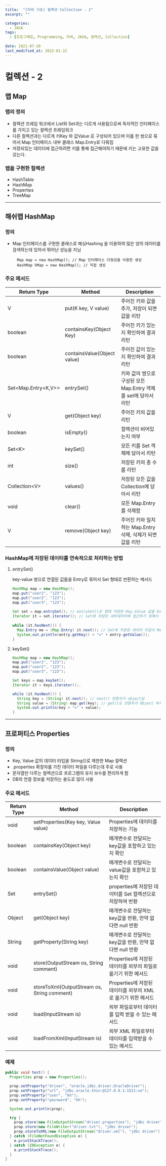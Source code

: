 ```yaml
---
title:  "[자바 기초] 컬렉션 Collection - 2"
excerpt: ""

categories:
  - JAVA
tags:
  - [프로그래밍, Programming, 자바, JAVA, 컬렉션, Collection]
 
date: 2021-07-20
last_modified_at: 2022-01-22
---
```


# 컬렉션 - 2

## 맵 Map

### 맵의 정의
- 컬렉션 프레임 워크에서 List와 Set과는 다르게 사용됨으로써 독자적인 인터페이스를 가지고 있는 컬렉션 프레임워크
- 다른 컬렉션과는 다르게 키Key 와 값Value 로 구성되어 있으며 이를 한 쌍으로 묶어서 Map 인터페이스 내부 클래스 Map.Entry로 다뤄짐
- 저장되있는 데이터에 접근하려면 키를 통해 접근해야하기 때문에 키는 고유한 값을 갖는다.

### 맵을 구현한 컬렉션
- HashTable
- HashMap
- Properties
- TreeMap

---

## 해쉬맵 HashMap

### 정의
  - Map 인터페이스를 구현한 클래스로 해싱Hashing 을 이용하여 많은 양의 데이터를 검색하는데 있어서 뛰어난 성능을 지님
    ```
      Map map = new HashMap(); // Map 인터페이스 다형성을 이용한 생성
      HashMap hMap = new HashMap(); // 직접 생성
    ```

### 주요 메서드

|Return Type            |Method                     |Description                |
|-----------------------|---------------------------|---------------------------|
|V                      |put(K key, V value)        |주어진 키와 값을 추가, 저장이 되면 값을 리턴 |
|boolean                |containsKey(Object Key)    |주어진 키가 있는지 확인하여 결과 리턴      |
|boolean                |containsValue(Object value)|주어진 값이 있는지 확인하여 결과 리턴      |
|Set\<Map.Entry\<K,V\>\>|entrySet()                 |키와 값의 쌍으로 구성된 모든 Map.Entry 객체를 set에 담아서 리턴|
|V                      |get(Object key)            |주어진 키의 값을 리턴               |
|boolean                |isEmpty()                  |컬렉션이 비어있는지 여부              |
|Set\<K\>               |keySet()                   |모든 키를 Set 객체에 담아서 리턴       |
|int                    |size()                     |저장된 키의 총 수를 리턴             |
|Collection\<V\>        |values()                   |저장된 모든 값을 Collection에 담아서 리턴|
|void                   |clear()                    |모든 Map.Entry를 삭제함          |
|V                      |remove(Object key)         |주어진 키와 일치하는 Map.Entry 삭제, 삭제가 되면 값을 리턴|


### HashMap에 저장된 데이터를 연속적으로 처리하는 방법
  1. entrySet()
  
      key-value 쌍으로 연결된 값들을 Entry로 묶어서 Set 형태로 반환하는 메서드
      ```java
      HashMap map = new HashMap();
      map.put("user1", "123");
      map.put("user2", "123");
      map.put("user3", "123");
  
      Set set = map.entrySet(); // entrySet()은 맵에 저장된 Key,Value 값을 Entry로 다뤄서 Set으로 반환
      Iterator it = set.iterator(); // set에 저장된 내부데이터에 접근하기 위해서 Iterator 생성
        
      while (it.hasNext()) {
        Map.Entry me = (Map.Entry) it.next(); // Set에 저장된 데이터 타입이 Map.Entry이기 때문에 iterator을 통해서 Map.Entry에 데이터를 다시 담는다
        System.out.println(entry.getKey() + "=" + entry.getValue());
      }
      ```
  
  2. keySet()
  
      ```java
      HashMap map = new HashMap();
      map.put("user1", "123");
      map.put("user2", "123");
      map.put("user3", "123");

      Set keys = map.keySet();
      Iterator it = keys.iterator();.

      while (it.hasNext()) {
        String key = (String) it.next(); // next() 반환자가 object임
        String value = (String) map.get(key); // get()도 반환자가 Object 여서 String으로 형변환
        System.out.println(key + "=" + value);
      }
      ```

---

## 프로퍼티스 Properties

### 정의
  - Key, Value 값의 데이터 타입을 String으로 제한한 Map 컬렉션
  - .properties 확장자를 가진 데이터 파일을 다루는데 주로 사용
  - 문자열만 다루는 컬렉션으로 프로그램의 유지 보수를 편리하게 함
  - DB의 연결 정보를 저장하는 용도로 많이 사용

### 주요 메서드

|Return Type            |Method                                     |Description                |
|-----------------------|-------------------------------------------|---------------------------|
|void                   |setProperties(Key key, Value value)        |Properties에 데이터를 저장하는 기능   |
|boolean                |containsKey(Object key)                    |매개변수로 전달되는 key값을 포함하고 있는지 확인|
|boolean                |containsValue(Object value)                |매개변수로 전달되는 value값을 포함하고 있는지 확인|
|Set                    |entrySet()                                 |properties에 저장된 데이터를 Set 컬렉션으로 저장하여 반환|
|Object                 |get(Object key)                            |매개변수로 전달하는 key값을 반환, 만약 없다면 null 반환|
|String                 |getProperty(String key)                    |매개변수로 전달하는 key값을 반환, 만약 없다면 null 반환|
|void                   |store(OutputStream os, String comment)     |Properties에 저장된 데이터를 외부의 파일로 옮기기 위한 메서드|
|void                   |storeToXml(OutputStream os, String comment)|Properties에 저장된 데이터를 외부의 XML로 옮기기 위한 메서드|
|void                   |load(InputStream is)                       |외부 파일로부터 데이터를 입력 받을 수 있는 메서드|
|void                   |loadFromXml(InputStream is)                |외부 XML 파일로부터 데이터를 입력받을 수 있는 메서드|

### 예제

```java
public void test() {
  Properties prop = new Properties();

  prop.setProperty("driver", "oracle.jdbc.driver.OracleDriver");
  prop.setProperty("url", "jdbc.oracle.thin:@127.0.0.1:1521:xe");
  prop.setProperty("user", "kh");
  prop.setProperty("password", "kh");

  System.out.println(prop);

  try {
    prop.store(new FileOutputStream("driver.properties"), "jdbc driver");
    prop.store(new FileWriter("driver.txt"), "jdbc driver");
    prop.storeToXML(new FileOutputStream("driver.xml"), "jdbc driver");
  } catch (FileNotFoundException e) {
    e.printStackTrace();
  } catch (IOException e) {
    e.printStackTrace();
  }
}
```
